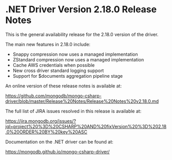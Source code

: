 # .NET Driver Version 2.18.0 Release Notes

This is the general availability release for the 2.18.0 version of the driver.

The main new features in 2.18.0 include:

* Snappy compression now uses a managed implementation
* ZStandard compression now uses a managed implementation
* Cache AWS credentials when possible
* New cross driver standard logging support
* Support for $documents aggregation pipeline stage

An online version of these release notes is available at:

https://github.com/mongodb/mongo-csharp-driver/blob/master/Release%20Notes/Release%20Notes%20v2.18.0.md

The full list of JIRA issues resolved in this release is available at:

https://jira.mongodb.org/issues/?jql=project%20%3D%20CSHARP%20AND%20fixVersion%20%3D%202.18.0%20ORDER%20BY%20key%20ASC

Documentation on the .NET driver can be found at:

https://mongodb.github.io/mongo-csharp-driver/
